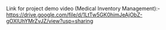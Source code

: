Link for project demo video (Medical Inventory Management):-
https://drive.google.com/file/d/1LtTw5GK0himJeAjObZ-gOXlUhYMrZvJZ/view?usp=sharing

